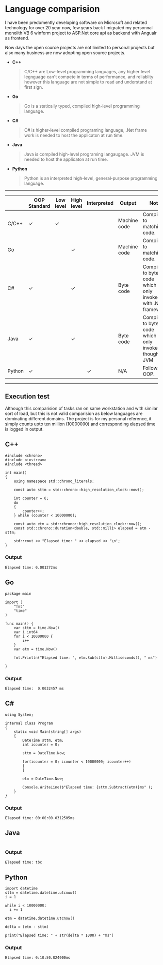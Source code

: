 # Language comparision
I have been predomently developing software on Microsoft and related technology for over 20 year now, few years back I migrated my personnal monolith VB 6 winform project to ASP.Net core api as backend with Angualr as frontend. 

Now days the open source projects are not limited to personal projects but also many business are now adopting open source projects.

- __C++__
  > C/C++ are Low-level programming languages, any higher level legnguage can't compete in terms of performance, and reliablity however this language are not simple to read and understand at first sign.
   
- __Go__
  > Go is a statically typed, compiled high-level programming language.
 
- __C#__
  > C# is higher-level compiled programing language, .Net frame work is needed to host the applicaton at run time.

- __Java__
  > Java is compiled high-level programing langaugage. JVM is needed to host the applicaton at run time.

- __Python__
  > Python is an interpreted high-level, general-purpose programming language.

-----------------

|               | OOP Standard  | Low level     | High level    | Interpreted   | Output       | Note                                                                   |
| ------------- | ------------- | ------------- |-------------- | ------------- | ------------ | ---------------------------------------------------------------------- |
| C/C++         |    &check;    |    &check;    |               |               | Machine code | Compiled to matchine code.                                             |
| Go            |               |               |    &check;    |               | Machine code | Compiled to matchine code.                                             |
| C#            |    &check;    |               |    &check;    |               | Byte code    | Compiled to byte code which can only invoked with .Net framework       |
| Java          |    &check;    |               |    &check;    |               | Byte code    | Compiled to byte code which can only invoked though JVM                |
| Python        |    &check;    |               |               |    &check;    | N/A          | Follows OOP.                                                           |

-----------------

## Execution test
Although this comparision of tasks ran on same workstation and with similar sort of load, but this is not valid comparision as below languages are dominating different domains. The project is for my personal reference, it simply counts upto ten million (10000000) and corresponding elapsed time is logged in output.

## C++
```
#include <chrono>
#include <iostream>
#include <thread>
 
int main()
{
    using namespace std::chrono_literals;

    const auto sttm = std::chrono::high_resolution_clock::now();

    int counter = 0;
    do
    {
        counter++;
    } while (counter < 10000000);

    const auto etm = std::chrono::high_resolution_clock::now();
    const std::chrono::duration<double, std::milli> elapsed = etm - sttm;
 
    std::cout << "Elapsed time: " << elapsed << '\n';
}
```
### Output
    Elapsed time: 0.001272ms


## Go 
```
package main

import (
	"fmt"
	"time"
)

func main() {
	var sttm = time.Now()
	var i int64
	for i < 10000000 {
		i++
	}
	var etm = time.Now()

	fmt.Println("Elapsed time: ", etm.Sub(sttm).Milliseconds(), " ms")

}
```
### Output
    Elapsed time:  0.0032457 ms


## C#
```
using System;

internal class Program
{
    static void Main(string[] args)
    {
        DateTime sttm, etm;
        int icounter = 0;

        sttm = DateTime.Now;

        for(icounter = 0; icounter < 10000000; icounter++)
        {
        }

        etm = DateTime.Now;

        Console.WriteLine($"Elapsed time: {sttm.Subtract(etm)}ms" );
    }
}

```
### Output
    Elapsed time: 00:00:00.0312505ms


## Java
```

```
### Output
    Elapsed time: tbc


## Python
```
import datetime
sttm = datetime.datetime.utcnow()
i = 1

while i < 10000000:
  i += 1

etm = datetime.datetime.utcnow()

delta = (etm - sttm)

print("Elapsed time: " + str(delta * 1000) + "ms")
```
### Output
    Elapsed time: 0:10:50.824000ms
